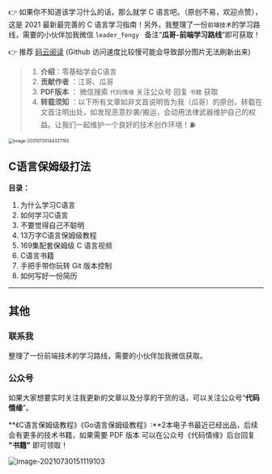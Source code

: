 👉 如果你不知道该学习什么的话，那么就学 C 语言吧。（原创不易，欢迎点赞），这是 2021 最新最完善的 C 语言学习指南！另外，我整理了一份`前端技术`的学习路线，需要的小伙伴加我微信 `leader_fengy ` 备注“**瓜哥-前端学习路线**”即可获取！

👉 推荐 [码云阅读]() (Github 访问速度比较慢可能会导致部分图片无法刷新出来)

> 1. **介绍**：零基础学会C语言
> 2. **贡献作者** ：江哥、瓜哥
> 3. **PDF版本** ： 微信搜索 `代码情缘` 关注公众号 回复 `书籍` 获取
> 4. **转载须知** ：以下所有文章如非文首说明皆为我（瓜哥）的原创，转载在文首注明出处，如发现恶意抄袭/搬运，会动用法律武器维护自己的权益。让我们一起维护一个良好的技术创作环境！⛽️

<img src="C:\Users\86183\AppData\Roaming\Typora\typora-user-images\image-20210730144327193.png" alt="image-20210730144327193" style="zoom:60%;" />

## C语言保姆级打法

**目录：**

1. 为什么学习C语言
2. 如何学习C语言
3. 不要觉得自己不聪明
4. 13万字C语言保姆级教程
5. 169集配套保姆级 C 语言视频
6. C语言书籍
7. 手把手带你玩转 Git 版本控制
8. 如何写好一份简历

------

## 其他

### 联系我

整理了一份前端技术的学习路线，需要的小伙伴加我微信获取。

### 公众号

如果大家想要实时关注我更新的文章以及分享的干货的话，可以关注公众号“**代码情缘**”。

**《C语言保姆级教程》《Go语言保姆级教程》:**2本电子书最近已经出品，后续会有更多的技术书籍，如果需要 PDF 版本 可以在公众号《代码情缘》后台回复 **"书籍"** 即可领取！

![image-20210730151119103](C:\Users\86183\AppData\Roaming\Typora\typora-user-images\image-20210730151119103.png)

